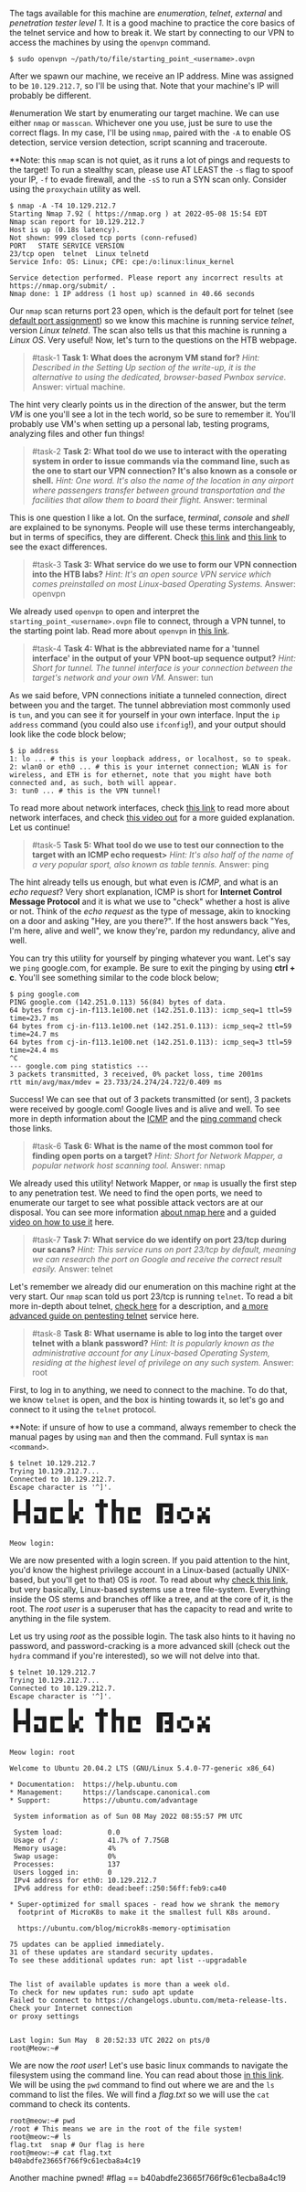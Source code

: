The tags available for this machine are *enumeration*, *telnet*, *external* and *penetration tester level 1*. It is a good machine to practice the core basics of the telnet service and how to break it. We start by connecting to our VPN to access the machines by using the `openvpn` command.

```shell
$ sudo openvpn ~/path/to/file/starting_point_<username>.ovpn
```

After we spawn our machine, we receive an IP address. Mine was assigned to be `10.129.212.7`, so I'll be using that. Note that your machine's IP will probably be different.

#enumeration We start by enumerating our target machine. We can use either `nmap` or `masscan`. Whichever one you use, just be sure to use the correct flags. In my case, I'll be using `nmap`, paired with the `-A` to enable OS detection, service version detection, script scanning and traceroute.

**Note: this `nmap` scan is not quiet, as it runs a lot of pings and requests to the target! To run a stealthy scan, please use AT LEAST the `-s` flag to spoof your IP, `-f` to evade firewall, and the `-sS` to run a SYN scan only. Consider using the `proxychain` utility as well.

```shell
$ nmap -A -T4 10.129.212.7
Starting Nmap 7.92 ( https://nmap.org ) at 2022-05-08 15:54 EDT  
Nmap scan report for 10.129.212.7  
Host is up (0.18s latency).  
Not shown: 999 closed tcp ports (conn-refused)  
PORT   STATE SERVICE VERSION  
23/tcp open  telnet  Linux telnetd  
Service Info: OS: Linux; CPE: cpe:/o:linux:linux_kernel  
  
Service detection performed. Please report any incorrect results at https://nmap.org/submit/ .  
Nmap done: 1 IP address (1 host up) scanned in 40.66 seconds
```

Our `nmap` scan returns port 23 open, which is the default port for telnet (see [default port assignment](https://en.wikipedia.org/wiki/List_of_TCP_and_UDP_port_numbers)) so we know this machine is running service *telnet*, version *Linux telnetd*. The scan also tells us that this machine is running a *Linux OS*. Very useful! Now, let's turn to the questions on the HTB webpage.

>#task-1 **Task 1:  What does the acronym VM stand for?**
>*Hint: Described in the Setting Up section of the write-up, it is the alternative to using the dedicated, browser-based Pwnbox service.*
>Answer: virtual machine.

The hint very clearly points us in the direction of the answer, but the term *VM* is one you'll see a lot in the tech world, so be sure to remember it. You'll probably use VM's when setting up a personal lab, testing programs, analyzing files and other fun things!

>#task-2 **Task 2: What tool do we use to interact with the operating system in order to issue commands via the command line, such as the one to start our VPN connection? It's also known as a console or shell.**
>*Hint: One word. It's also the name of the location in any airport where passengers transfer between ground transportation and the facilities that allow them to board their flight.*
>Answer: terminal

This is one question I like a lot. On the surface, *terminal*, *console* and *shell* are explained to be synonyms. People will use these terms interchangeably, but in terms of specifics, they are different. Check [this link](https://www.geeksforgeeks.org/difference-between-terminal-console-shell-and-command-line/) and [this link](https://www.freecodecamp.org/news/command-line-for-beginners/#differencebetweenconsolecommandlinecliterminalandshell) to see the exact differences.

>#task-3 **Task 3: What service do we use to form our VPN connection into the HTB labs?**
>*Hint: It's an open source VPN service which comes preinstalled on most Linux-based Operating Systems.*
>Answer: openvpn

We already used `openvpn` to open and interpret the `starting_point_<username>.ovpn` file to connect, through a VPN tunnel, to the starting point lab. Read more about `openvpn` in [this link](https://community.openvpn.net/openvpn/wiki/OverviewOfOpenvpn).

>#task-4 **Task 4: What is the abbreviated name for a 'tunnel interface' in the output of your VPN boot-up sequence output?**
>*Hint: Short for tunnel. The tunnel interface is your connection between the target's network and your own VM.*
>Answer: tun

As we said before, VPN connections initiate a tunneled connection, direct between you and the target. The tunnel abbreviation most commonly used is `tun`, and you can see it for yourself in your own interface. Input the `ip address` command (you could also use `ifconfig`!), and your output should look like the code block below;

```shell
$ ip address
1: lo ... # this is your loopback address, or localhost, so to speak.
2: wlan0 or eth0 ... # this is your internet connection; WLAN is for wireless, and ETH is for ethernet, note that you might have both connected and, as such, both will appear.
3: tun0 ... # this is the VPN tunnel!
```

To read more about network interfaces, check [this link](https://codewithyury.com/demystifying-ifconfig-and-network-interfaces-in-linux/) to read more about network interfaces, and check [this video out](https://www.youtube.com/watch?v=SSLpvcIOPK0) for a more guided explanation. Let us continue!

>#task-5 **Task 5: What tool do we use to test our connection to the target with an ICMP echo request>**
>*Hint: It's also half of the name of a very popular sport, also known as table tennis.*
>Answer: ping

The hint already tells us enough, but what even is *ICMP*, and what is an *echo request*? Very short explanation, ICMP is short for **Internet Control Message Protocol** and it is what we use to "check" whether a host is alive or not. Think of the *echo request* as the type of message, akin to knocking on a door and asking "Hey, are you there?". If the host answers back "Yes, I'm here, alive and well", we know they're, pardon my redundancy, alive and well.

You can try this utility for yourself by pinging whatever you want. Let's say we `ping` google.com, for example. Be sure to exit the pinging by using **ctrl + c**. You'll see something similar to the code block below;

```shell
$ ping google.com
PING google.com (142.251.0.113) 56(84) bytes of data.  
64 bytes from cj-in-f113.1e100.net (142.251.0.113): icmp_seq=1 ttl=59 time=23.7 ms  
64 bytes from cj-in-f113.1e100.net (142.251.0.113): icmp_seq=2 ttl=59 time=24.7 ms  
64 bytes from cj-in-f113.1e100.net (142.251.0.113): icmp_seq=3 ttl=59 time=24.4 ms  
^C  
--- google.com ping statistics ---  
3 packets transmitted, 3 received, 0% packet loss, time 2001ms  
rtt min/avg/max/mdev = 23.733/24.274/24.722/0.409 ms
```

Success! We can see that out of 3 packets transmitted (or sent), 3 packets were received by google.com! Google lives and is alive and well. To see more in depth information about the [ICMP](https://en.wikipedia.org/wiki/Internet_Control_Message_Protocol) and the [ping command](https://en.wikipedia.org/wiki/Ping_(networking_utility)) check those links.

>#task-6 **Task 6: What is the name of the most common tool for finding open ports on a target?**
>*Hint: Short for Network Mapper, a popular network host scanning tool.*
>Answer: nmap

We already used this utility! Network Mapper, or `nmap` is usually the first step to any penetration test. We need to find the open ports, we need to enumerate our target to see what possible attack vectors are at our disposal. You can see more information [about nmap here](https://nmap.org/book/man.html#man-description) and a guided [video on how to use it](https://www.youtube.com/watch?v=4t4kBkMsDbQ) here. 

>#task-7 **Task 7: What service do we identify on port 23/tcp during our scans?**
>*Hint: This service runs on port 23/tcp by default, meaning we can research the port on Google and receive the correct result easily.*
>Answer: telnet

Let's remember we already did our enumeration on this machine right at the very start. Our `nmap` scan told us port 23/tcp is running `telnet`. To read a bit more in-depth about telnet, [check here](https://en.wikipedia.org/wiki/Telnet) for a description, and [a more advanced guide on pentesting telnet](https://book.hacktricks.xyz/network-services-pentesting/pentesting-telnet) service here.

>#task-8 **Task 8: What username is able to log into the target over telnet with a blank password?**
>*Hint: It is popularly known as the administrative account for any Linux-based Operating System, residing at the highest level of privilege on any such system.*
>Answer: root

First, to log in to anything, we need to connect to the machine. To do that, we know `telnet` is open, and the box is hinting towards it, so let's go and connect to it using the `telnet` protocol.

**Note: if unsure of how to use a command, always remember to check the manual pages by using `man` and then the command. Full syntax is `man <command>`.

```shell
$ telnet 10.129.212.7  
Trying 10.129.212.7...  
Connected to 10.129.212.7.  
Escape character is '^]'.  
  
 █  █         ▐▌     ▄█▄ █          ▄▄▄▄  
 █▄▄█ ▀▀█ █▀▀ ▐▌▄▀    █  █▀█ █▀█    █▌▄█ ▄▀▀▄ ▀▄▀  
 █  █ █▄█ █▄▄ ▐█▀▄    █  █ █ █▄▄    █▌▄█ ▀▄▄▀ █▀█  
  
  
Meow login:
```

We are now presented with a login screen. If you paid attention to the hint, you'd know the highest privilege account in a Linux-based (actually UNIX-based, but you'll get to that) OS is *root*. To read about why [check this link](https://frameboxxindore.com/other/best-answer-what-is-the-difference-between-root-and-administrator.html), but very basically, Linux-based systems use a tree file-system. Everything inside the OS stems and branches off like a tree, and at the core of it, is the root. The *root user* is a superuser that has the capacity to read and write to anything in the file system.

Let us try using *root* as the possible login. The task also hints to it having no password, and password-cracking is a more advanced skill (check out the `hydra` command if you're interested), so we will not delve into that.

```shell
$ telnet 10.129.212.7  
Trying 10.129.212.7...  
Connected to 10.129.212.7.  
Escape character is '^]'.  
  
 █  █         ▐▌     ▄█▄ █          ▄▄▄▄  
 █▄▄█ ▀▀█ █▀▀ ▐▌▄▀    █  █▀█ █▀█    █▌▄█ ▄▀▀▄ ▀▄▀  
 █  █ █▄█ █▄▄ ▐█▀▄    █  █ █ █▄▄    █▌▄█ ▀▄▄▀ █▀█  
  
  
Meow login: root

Welcome to Ubuntu 20.04.2 LTS (GNU/Linux 5.4.0-77-generic x86_64)  
  
* Documentation:  https://help.ubuntu.com  
* Management:     https://landscape.canonical.com  
* Support:        https://ubuntu.com/advantage  
  
 System information as of Sun 08 May 2022 08:55:57 PM UTC  
  
 System load:           0.0  
 Usage of /:            41.7% of 7.75GB  
 Memory usage:          4%  
 Swap usage:            0%  
 Processes:             137  
 Users logged in:       0  
 IPv4 address for eth0: 10.129.212.7  
 IPv6 address for eth0: dead:beef::250:56ff:feb9:ca40  
  
* Super-optimized for small spaces - read how we shrank the memory  
  footprint of MicroK8s to make it the smallest full K8s around.  
  
  https://ubuntu.com/blog/microk8s-memory-optimisation  
  
75 updates can be applied immediately.  
31 of these updates are standard security updates.  
To see these additional updates run: apt list --upgradable  
  
  
The list of available updates is more than a week old.  
To check for new updates run: sudo apt update  
Failed to connect to https://changelogs.ubuntu.com/meta-release-lts. Check your Internet connection  
or proxy settings  
  
  
Last login: Sun May  8 20:52:33 UTC 2022 on pts/0  
root@Meow:~#
```

We are now the *root user*! Let's use basic linux commands to navigate the filesystem using the command line. You can read about those [in this link](https://www.freecodecamp.org/news/command-line-for-beginners/#mostcommonandusefulcommandstouse). We will be using the `pwd` command to find out where we are and the `ls` command to list the files. We will find a *flag.txt* so we will use the `cat` command to check its contents.

```shell
root@meow:~# pwd
/root # This means we are in the root of the file system!
root@meow:~# ls
flag.txt  snap # Our flag is here
root@meow:~# cat flag.txt
b40abdfe23665f766f9c61ecba8a4c19
```

Another machine pwned! #flag == b40abdfe23665f766f9c61ecba8a4c19
